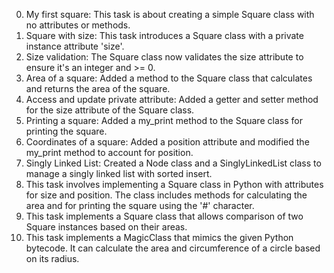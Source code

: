 0. My first square: This task is about creating a simple Square class with no attributes or methods.
1. Square with size: This task introduces a Square class with a private instance attribute 'size'.
2. Size validation: The Square class now validates the size attribute to ensure it's an integer and >= 0.
3. Area of a square: Added a method to the Square class that calculates and returns the area of the square.
4. Access and update private attribute: Added a getter and setter method for the size attribute of the Square class.
5. Printing a square: Added a my_print method to the Square class for printing the square.
6. Coordinates of a square: Added a position attribute and modified the my_print method to account for position.
7. Singly Linked List: Created a Node class and a SinglyLinkedList class to manage a singly linked list with sorted insert.
8. This task involves implementing a Square class in Python with attributes for size and position. The class includes methods for calculating the area and for printing the square using the '#' character.
9. This task implements a Square class that allows comparison of two Square instances based on their areas.
10. This task implements a MagicClass that mimics the given Python bytecode. It can calculate the area and circumference of a circle based on its radius.
